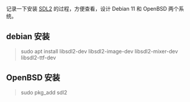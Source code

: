 记录一下安装 [SDL2](https://www.libsdl.org/) 的过程，方便查看，设计 Debian 11 和 OpenBSD 两个系统。

## debian 安装

> sudo apt install libsdl2-dev libsdl2-image-dev libsdl2-mixer-dev libsdl2-ttf-dev

## OpenBSD 安装

> sudo pkg_add sdl2
